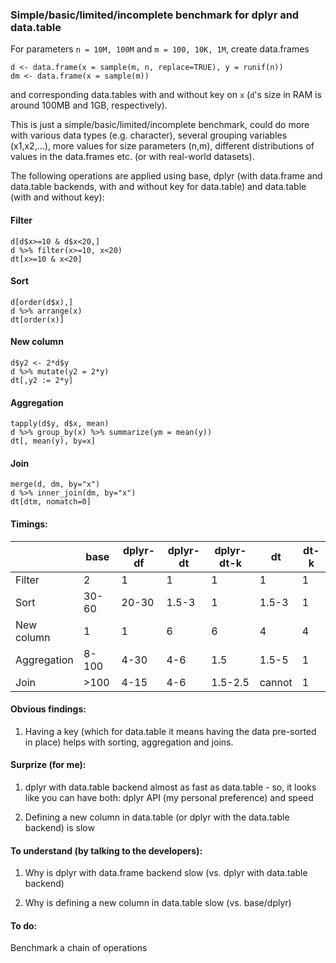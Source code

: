 
### Simple/basic/limited/incomplete benchmark for dplyr and data.table 

For parameters `n = 10M, 100M` and `m = 100, 10K, 1M`, create data.frames
```{r eval=FALSE}
d <- data.frame(x = sample(m, n, replace=TRUE), y = runif(n))
dm <- data.frame(x = sample(m))
```
and corresponding data.tables with and without key on `x` (`d`'s size in RAM is
around 100MB and 1GB, respectively).

This is just a simple/basic/limited/incomplete benchmark, could do more with various data types (e.g. character), several grouping variables (x1,x2,...), more values for size parameters (n,m), different distributions of values in the data.frames etc. (or with real-world datasets). 

The following operations are applied using base, dplyr (with data.frame and data.table backends, with and without key for data.table) and data.table (with and without key):

#### Filter 

```{r eval=FALSE}
d[d$x>=10 & d$x<20,]
d %>% filter(x>=10, x<20)
dt[x>=10 & x<20]
```

#### Sort

```{r eval=FALSE}
d[order(d$x),]
d %>% arrange(x)
dt[order(x)]
```

#### New column

```{r eval=FALSE}
d$y2 <- 2*d$y
d %>% mutate(y2 = 2*y)
dt[,y2 := 2*y]
```

#### Aggregation

```{r eval=FALSE}
tapply(d$y, d$x, mean)
d %>% group_by(x) %>% summarize(ym = mean(y))
dt[, mean(y), by=x]
```

#### Join

```{r eval=FALSE}
merge(d, dm, by="x")
d %>% inner_join(dm, by="x")
dt[dtm, nomatch=0]
```


#### Timings:

|                 |    base     |   dplyr-df  |  dplyr-dt  |  dplyr-dt-k  |     dt     |     dt-k    |
| --------------- | ----------- | ----------- | ---------- | ------------ | ---------- |  ---------- |
| Filter          |     2       |     1       |     1      |      1       |      1     |       1     |
| Sort            |    30-60    |   20-30     |   1.5-3    |      1       |   1.5-3    |       1     |
| New column      |     1       |     1       |     6      |      6       |      4     |       4     |
| Aggregation     |    8-100    |    4-30     |    4-6     |     1.5      |   1.5-5    |       1     |
| Join            |    >100     |    4-15     |    4-6     |   1.5-2.5    |    cannot  |       1     |


#### Obvious findings:

1. Having a key (which for data.table it means having the data pre-sorted in place) helps with
sorting, aggregation and joins.


#### Surprize (for me):

1. dplyr with data.table backend almost as fast as data.table - 
so, it looks like you can have both: dplyr API (my personal preference) and speed

2. Defining a new column in data.table (or dplyr with the data.table backend) is slow


#### To understand (by talking to the developers):

1. Why is dplyr with data.frame backend slow (vs. dplyr with data.table backend)

2. Why is defining a new column in data.table slow (vs. base/dplyr)


#### To do:

Benchmark a chain of operations













